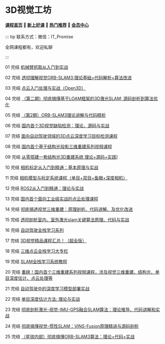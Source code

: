 # 3D视觉工坊

#### [**课程首页**](../../README.md) 💖 [**新上好课**](./xshk.md) 💖 [**热门推荐**](./rmtj.md) 💖 [**会员中心**](./vip.md)

::: tip
联系方式：微信：IT_Promise

全网课程都有，欢迎私聊

:::

01 完结 [机械臂抓取从入门到实战](https://www.3dcver.com/p/t_pc/goods_pc_detail/goods_detail/term_63e0c6962d108_sBHzd9)

02 完结 [透彻理解视觉ORB-SLAM3:理论基础+代码解析+算法改进](https://www.3dcver.com/p/t_pc/goods_pc_detail/goods_detail/p_634f5380e4b050af23c6d1c4)

03 完结 [点云入门处理与实战（Open3D）](https://www.3dcver.com/p/t_pc/goods_pc_detail/goods_detail/p_62b69964e4b0a51feef74aef)

04 完结 [（第二期）彻底搞懂基于LOAM框架的3D激光SLAM: 源码剖析到算法优化](https://www.3dcver.com/p/t_pc/goods_pc_detail/goods_detail/p_62301b4de4b066e9608fb23d)

05 完结 [（第2期）ORB-SLAM3理论讲解与代码精析](https://www.3dcver.com/p/t_pc/goods_pc_detail/goods_detail/term_63e38deac8059_BfHT0C)

06 完结 [国内首个3D视觉缺陷检测：理论、源码与实战](https://www.3dcver.com/p/t_pc/goods_pc_detail/goods_detail/p_623728ece4b09dda124fe569)

07 完结 [面向自动驾驶领域的3D点云深度学习目标检测课程](https://www.3dcver.com/p/t_pc/goods_pc_detail/goods_detail/p_6160ebbbe4b0448bf660a086)

08 完结 [国内首个基于结构光投影三维重建系列视频课程](https://www.3dcver.com/p/t_pc/goods_pc_detail/goods_detail/p_609281f5e4b0d4eb039721a1)

09 完结 [从零搭建一套结构光3D重建系统 理论+源码+实践\]](https://www.3dcver.com/p/t_pc/goods_pc_detail/goods_detail/p_615ee615e4b0b558b93701f7)

10 完结 [相机标定从入门到精通：基本原理与实战](https://www.3dcver.com/p/t_pc/goods_pc_detail/goods_detail/p_6092922ee4b09134c98de375)

11 完结 [相机模型与标定系统课程（单目+双目+鱼眼+深度相机）](https://www.3dcver.com/p/t_pc/goods_pc_detail/goods_detail/p_61792c05e4b0841c58838ec3)

12 完结 [ROS2从入门到精通：理论与实战](https://www.3dcver.com/p/t_pc/goods_pc_detail/goods_detail/p_61c06c8de4b0ed6833401d96)

13 完结 [国内首个面向工业级实战的点云处理课程](https://www.3dcver.com/p/t_pc/goods_pc_detail/goods_detail/p_60929590e4b071a81eb7a173)

14 完结 [彻底搞透视觉三维重建：原理剖析、代码讲解、及优化改进](https://www.3dcver.com/p/t_pc/goods_pc_detail/goods_detail/p_609161a1e4b071a81eb781a8)

15 完结 [透彻剖析室内、室外激光slam关键算法原理、代码与实战](https://www.3dcver.com/p/t_pc/goods_pc_detail/goods_detail/p_6118d835e4b0a27d0e3dd43c)

16 完结 [自动驾驶全栈学习系列](https://www.3dcver.com/p/t_pc/goods_pc_detail/goods_detail/p_619a4248e4b02561a6cda414)

17 完结 [3D视觉精品课程汇总！（超全版）](https://www.3dcver.com/p/t_pc/goods_pc_detail/goods_detail/p_617e0d09e4b0fa7d5600319c)

18 完结 [三维点云全栈学习大专栏](https://www.3dcver.com/p/t_pc/goods_pc_detail/goods_detail/p_616ae1b5e4b0a052bf671b17)

19 完结 [SLAM全栈学习系统教程](https://www.3dcver.com/p/t_pc/goods_pc_detail/goods_detail/p_612aeec5e4b0adcd5a9ce045)

20 完结 [重磅！国内首个三维重建系列视频课程，涉及视觉三维重建、结构光、单目深度估计、点云处理等](https://www.3dcver.com/p/t_pc/goods_pc_detail/goods_detail/p_6097cc18e4b071a81eb8948d)

21 完结 [自动驾驶中的深度学习模型部署实战](https://www.3dcver.com/p/t_pc/goods_pc_detail/goods_detail/p_6197a6ace4b0bab3cb7d34bb)

22 完结 [单目深度估计方法: 理论与实战](https://www.3dcver.com/p/t_pc/goods_pc_detail/goods_detail/p_6172be24e4b0cf90f9bca141)

23 完结 [彻底剖析激光-视觉-IMU-GPS融合SLAM算法：理论推导、代码讲解和实战](https://www.3dcver.com/p/t_pc/goods_pc_detail/goods_detail/p_612106d2e4b020185a9db0fe)

24 完结 [彻底搞懂视觉-惯性SLAM：VINS-Fusion原理精讲与源码剖析](https://www.3dcver.com/p/t_pc/goods_pc_detail/goods_detail/p_611a6c0ee4b054ed7c4f020f)

25 完结 [（星球内部）彻底搞懂ORB-SLAM3算法：理论+代码+实战](https://www.3dcver.com/p/t_pc/goods_pc_detail/goods_detail/p_625d6caae4b09dda125cab85?product_id=p_625d6caae4b09dda125cab85)